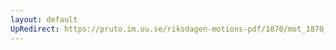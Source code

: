 ```yaml
---
layout: default
UpRedirect: https://pruto.im.uu.se/riksdagen-motions-pdf/1870/mot_1870__ak__67/mot_1870__ak__67-001.pdf
---
```

